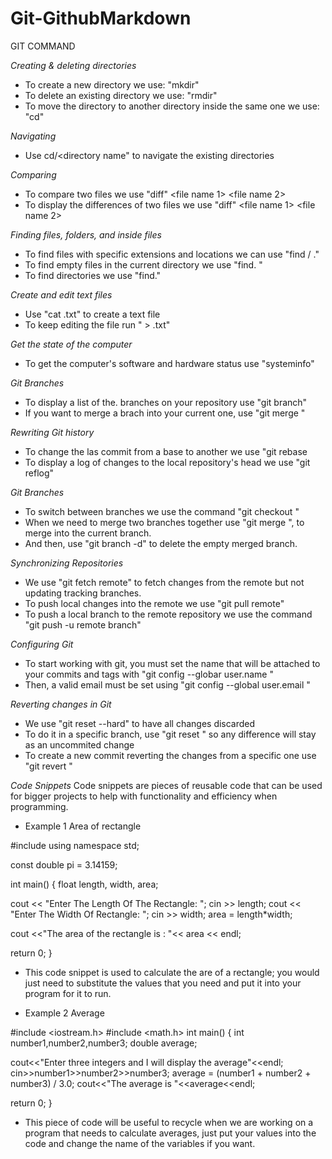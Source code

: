 # Git-GithubMarkdown



GIT COMMAND



_Creating & deleting directories_
- To create a new directory we use: "mkdir" <directory name>
- To delete an existing directory we use: "rmdir" <directory name>
- To move the directory to another directory inside the same one we use: "cd" <directory name>

_Navigating_
- Use cd/<directory name" to navigate the existing directories

_Comparing_
- To compare two files we use "diff" <file name 1> <file name 2>
- To display the differences of two files we use "diff" <file name 1> <file name 2>

_Finding files, folders, and inside files_
- To find files with specific extensions and locations we can use "find /<location> <file name>.<extension>"
- To find empty files in the current directory we use "find.<type f> <empty>"
- To find directories we use "find.<type d>"

_Create and edit text files_
- Use "cat <file name>.txt" to create a text file
- To keep editing the file run "<this is a test> > <file name>.txt"

_Get the state of the computer_
- To get the computer's software and hardware status use "systeminfo"

_Git Branches_
- To display a list of the. branches on your repository use "git branch"
- If you want to merge a brach into your current one, use "git merge <branch>"

_Rewriting Git history_
- To change the las commit from a base to another we use "git rebase <new base>
- To display a log of changes to the local repository's head we use "git reflog"

_Git Branches_
- To switch between branches we use the command "git checkout <branch name>"
- When we need to merge two branches together use "git merge <name>", to merge <name> into the current branch.
- And then, use "git branch -d" to delete the empty merged branch.

_Synchronizing Repositories_
- We use "git fetch remote" to fetch changes from the remote but not updating tracking branches.
- To push local changes into the remote we use "git pull remote"
- To push a local branch to the remote repository we use the command "git push -u remote branch"

_Configuring Git_
- To start working with git, you must set the name that will be attached to your commits and tags with "git config --globar user.name <name>"
- Then, a valid email must be set using "git config --global user.email <email>"
 
_Reverting changes in Git_
- We use "git reset --hard" to have all changes discarded
- To do it in a specific branch, use "git reset <target reference>" so any difference will stay as an uncommited change
- To create a new commit reverting the changes from a specific one use "git revert <commit sha>"

_Code Snippets_ 
 Code snippets are pieces of reusable code that can be used for bigger projects to help with functionality and efficiency when programming.
- Example 1
 Area of rectangle

#include <iostream> 
using namespace std; 

const double pi = 3.14159; 

int main() 
{ 
float length, width, area; 

cout << "Enter The Length Of The Rectangle: "; 
cin >> length; 
cout << "Enter The Width Of Rectangle: "; 
cin >> width; 
area = length*width; 

cout <<"The area of the rectangle is : "<< area << endl;

return 0; 
}

- This code snippet is used to calculate the are of a rectangle; you would just need to substitute the values that you need and put it into your program for it to run.

- Example 2
 Average

 #include <iostream.h>
#include <math.h> 
int main()
{
int number1,number2,number3;
double average;

cout<<"Enter three integers and I will display the average"<<endl;
cin>>number1>>number2>>number3;
average = (number1 + number2 + number3) / 3.0;
cout<<"The average is "<<average<<endl;

return 0;
}

- This piece of code will be useful to recycle when we are working on a program that needs to calculate averages, just put your values into the code and change the name of the variables if you want.


 
